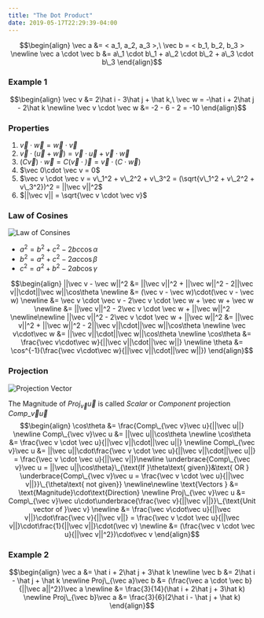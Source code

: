 ```yaml
---
title: "The Dot Product"
date: 2019-05-17T22:29:39-04:00
---
```


$$\begin{align}
\vec a &= < a_1, a_2, a_3 >,\ \vec b = < b_1, b_2, b_3 > \newline
\vec a \cdot \vec b &= a\_1 \cdot b\_1 + a\_2 \cdot b\_2 + a\_3 \cdot b\_3
\end{align}$$

### Example 1
$$\begin{align}
\vec v &= 2\hat i - 3\hat j + \hat k,\ \vec w = -\hat i + 2\hat j - 2\hat k \newline
\vec v \cdot \vec w &= -2 - 6 - 2 = -10
\end{align}$$

### Properties
1. $\vec v \cdot \vec w = \vec w \cdot \vec v$  
2. $\vec v\cdot(\vec u + \vec w) = \vec v \cdot \vec u + \vec v \cdot \vec w$  
3. $(C\vec v)\cdot\vec w = C(\vec v \cdot \vec ) = \vec v\cdot(C\cdot\vec w)$  
4. $\vec 0\cdot \vec v = 0$  
5. $\vec v \cdot \vec v = v\_1^2 + v\_2^2 + v\_3^2 = (\sqrt{v\_1^2 + v\_2^2 + v\_3^2})^2 = ||\vec v||^2$  
6. $||\vec v|| = \sqrt{\vec v \cdot \vec v}$

### Law of Cosines
![Law of Consines](/Triangle_with_notations_2.svg)  

* $a^2 = b^2 + c^2 - 2bc\cos\alpha$  
* $b^2 = a^2 + c^2 - 2ac\cos\beta$  
* $c^2 = a^2 + b^2 - 2ab\cos\gamma$  

$$\begin{align}
||\vec v - \vec w||^2 &= ||\vec v||^2 + ||\vec w||^2 - 2||\vec v||\cdot||\vec w||\cos\theta \newline
&= (\vec v - \vec w)\cdot(\vec v - \vec w) \newline
&= \vec v \cdot \vec v - 2\vec v \cdot \vec w + \vec w + \vec w \newline
&= ||\vec v||^2 - 2\vec v \cdot \vec w + ||\vec w||^2 \newline\newline
||\vec v||^2 - 2\vec v \cdot \vec w + ||\vec w||^2 &= ||\vec v||^2 + ||\vec w||^2 - 2||\vec v||\cdot||\vec w||\cos\theta \newline
\vec v\cdot\vec w &= ||\vec v||\cdot||\vec w||\cos\theta \newline
\cos\theta &= \frac{\vec v\cdot\vec w}{||\vec v||\cdot||\vec w||} \newline
\theta &= \cos^{-1}(\frac{\vec v\cdot\vec w}{||\vec v||\cdot||\vec w||})
\end{align}$$

### Projection
![Projection Vector](/parallelprojection1.jpg)  

The Magnitude of $Proj_{\vec v}\vec u$ is called _Scalar_ or _Component_ projection $Comp\_{\vec v}\vec u$  
$$\begin{align}
\cos\theta &= \frac{Comp\_{\vec v}\vec u}{||\vec u||} \newline
Comp\_{\vec v}\vec u &= ||\vec u||\cos\theta \newline
\cos\theta &= \frac{\vec v \cdot \vec u}{||\vec v||\cdot||\vec u||} \newline
Comp\_{\vec v}\vec u &= ||\vec u||\cdot\frac{\vec v \cdot \vec u}{||\vec v||\cdot||\vec u||} = \frac{\vec v \cdot \vec u}{||\vec v||}\newline
\underbrace{Comp\_{\vec v}\vec u = ||\vec u||\cos\theta}\_{\text{If }\theta\text{ given}}&\text{ OR } \underbrace{Comp\_{\vec v}\vec u = \frac{\vec v \cdot \vec u}{||\vec v||}}\_{\theta\text{ not given}} \newline\newline
\text{Vectors } &= \text{Magnitude}\cdot\text{Direction} \newline
Proj\_{\vec v}\vec u &= Comp\_{\vec v}\vec u\cdot\underbrace{\frac{\vec v}{||\vec v||}}\_{\text{Unit vector of }\vec v} \newline
&= \frac{\vec v\cdot\vec u}{||\vec v||}\cdot\frac{\vec v}{||\vec v||} = \frac{\vec v \cdot \vec u}{||\vec v||}\cdot\frac{1}{||\vec v||}\cdot(\vec v) \newline
&= (\frac{\vec v \cdot \vec u}{||\vec v||^2})\cdot\vec v
\end{align}$$

### Example 2
$$\begin{align}
\vec a &= \hat i + 2\hat j + 3\hat k \newline
\vec b &= 2\hat i - \hat j + \hat k \newline
Proj\_{\vec a}\vec b &= (\frac{\vec a \cdot \vec b}{||\vec a||^2})\vec a \newline
&= \frac{3}{14}(\hat i + 2\hat j + 3\hat k) \newline
Proj\_{\vec b}\vec a &= \frac{3}{6}(2\hat i - \hat j + \hat k)
\end{align}$$